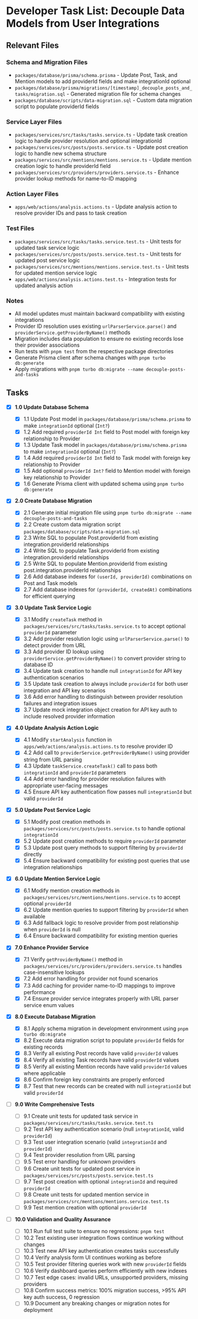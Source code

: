 # Developer Task List: Decouple Data Models from User Integrations

## Relevant Files

### Schema and Migration Files

- `packages/database/prisma/schema.prisma` - Update Post, Task, and Mention models to add providerId fields and make integrationId optional
- `packages/database/prisma/migrations/[timestamp]_decouple_posts_and_tasks/migration.sql` - Generated migration file for schema changes
- `packages/database/scripts/data-migration.sql` - Custom data migration script to populate providerId fields

### Service Layer Files

- `packages/services/src/tasks/tasks.service.ts` - Update task creation logic to handle provider resolution and optional integrationId
- `packages/services/src/posts/posts.service.ts` - Update post creation logic to handle new schema structure
- `packages/services/src/mentions/mentions.service.ts` - Update mention creation logic to handle providerId field
- `packages/services/src/providers/providers.service.ts` - Enhance provider lookup methods for name-to-ID mapping

### Action Layer Files

- `apps/web/actions/analysis.actions.ts` - Update analysis action to resolve provider IDs and pass to task creation

### Test Files

- `packages/services/src/tasks/tasks.service.test.ts` - Unit tests for updated task service logic
- `packages/services/src/posts/posts.service.test.ts` - Unit tests for updated post service logic
- `packages/services/src/mentions/mentions.service.test.ts` - Unit tests for updated mention service logic
- `apps/web/actions/analysis.actions.test.ts` - Integration tests for updated analysis action

### Notes

- All model updates must maintain backward compatibility with existing integrations
- Provider ID resolution uses existing `urlParserService.parse()` and `providerService.getProviderByName()` methods
- Migration includes data population to ensure no existing records lose their provider associations
- Run tests with `pnpm test` from the respective package directories
- Generate Prisma client after schema changes with `pnpm turbo db:generate`
- Apply migrations with `pnpm turbo db:migrate --name decouple-posts-and-tasks`

## Tasks

- [x] **1.0 Update Database Schema**

  - [x] 1.1 Update Post model in `packages/database/prisma/schema.prisma` to make `integrationId` optional (`Int?`)
  - [x] 1.2 Add required `providerId Int` field to Post model with foreign key relationship to Provider
  - [x] 1.3 Update Task model in `packages/database/prisma/schema.prisma` to make `integrationId` optional (`Int?`)
  - [x] 1.4 Add required `providerId Int` field to Task model with foreign key relationship to Provider
  - [x] 1.5 Add optional `providerId Int?` field to Mention model with foreign key relationship to Provider
  - [x] 1.6 Generate Prisma client with updated schema using `pnpm turbo db:generate`

- [x] **2.0 Create Database Migration**

  - [x] 2.1 Generate initial migration file using `pnpm turbo db:migrate --name decouple-posts-and-tasks`
  - [x] 2.2 Create custom data migration script `packages/database/scripts/data-migration.sql`
  - [x] 2.3 Write SQL to populate Post.providerId from existing integration.providerId relationships
  - [x] 2.4 Write SQL to populate Task.providerId from existing integration.providerId relationships
  - [x] 2.5 Write SQL to populate Mention.providerId from existing post.integration.providerId relationships
  - [x] 2.6 Add database indexes for `(userId, providerId)` combinations on Post and Task models
  - [x] 2.7 Add database indexes for `(providerId, createdAt)` combinations for efficient querying

- [x] **3.0 Update Task Service Logic**

  - [x] 3.1 Modify `createTask` method in `packages/services/src/tasks/tasks.service.ts` to accept optional `providerId` parameter
  - [x] 3.2 Add provider resolution logic using `urlParserService.parse()` to detect provider from URL
  - [x] 3.3 Add provider ID lookup using `providerService.getProviderByName()` to convert provider string to database ID
  - [x] 3.4 Update task creation to handle null `integrationId` for API key authentication scenarios
  - [x] 3.5 Update task creation to always include `providerId` for both user integration and API key scenarios
  - [x] 3.6 Add error handling to distinguish between provider resolution failures and integration issues
  - [x] 3.7 Update mock integration object creation for API key auth to include resolved provider information

- [x] **4.0 Update Analysis Action Logic**

  - [x] 4.1 Modify `startAnalysis` function in `apps/web/actions/analysis.actions.ts` to resolve provider ID
  - [x] 4.2 Add call to `providerService.getProviderByName()` using provider string from URL parsing
  - [x] 4.3 Update `taskService.createTask()` call to pass both `integrationId` and `providerId` parameters
  - [x] 4.4 Add error handling for provider resolution failures with appropriate user-facing messages
  - [x] 4.5 Ensure API key authentication flow passes null `integrationId` but valid `providerId`

- [x] **5.0 Update Post Service Logic**

  - [x] 5.1 Modify post creation methods in `packages/services/src/posts/posts.service.ts` to handle optional `integrationId`
  - [x] 5.2 Update post creation methods to require `providerId` parameter
  - [x] 5.3 Update post query methods to support filtering by `providerId` directly
  - [x] 5.4 Ensure backward compatibility for existing post queries that use integration relationships

- [x] **6.0 Update Mention Service Logic**

  - [x] 6.1 Modify mention creation methods in `packages/services/src/mentions/mentions.service.ts` to accept optional `providerId`
  - [x] 6.2 Update mention queries to support filtering by `providerId` when available
  - [x] 6.3 Add fallback logic to resolve provider from post relationship when `providerId` is null
  - [x] 6.4 Ensure backward compatibility for existing mention queries

- [x] **7.0 Enhance Provider Service**

  - [x] 7.1 Verify `getProviderByName()` method in `packages/services/src/providers/providers.service.ts` handles case-insensitive lookups
  - [x] 7.2 Add error handling for provider not found scenarios
  - [x] 7.3 Add caching for provider name-to-ID mappings to improve performance
  - [x] 7.4 Ensure provider service integrates properly with URL parser service enum values

- [x] **8.0 Execute Database Migration**

  - [x] 8.1 Apply schema migration in development environment using `pnpm turbo db:migrate`
  - [x] 8.2 Execute data migration script to populate `providerId` fields for existing records
  - [x] 8.3 Verify all existing Post records have valid `providerId` values
  - [x] 8.4 Verify all existing Task records have valid `providerId` values
  - [x] 8.5 Verify all existing Mention records have valid `providerId` values where applicable
  - [x] 8.6 Confirm foreign key constraints are properly enforced
  - [x] 8.7 Test that new records can be created with null `integrationId` but valid `providerId`

- [ ] **9.0 Write Comprehensive Tests**

  - [ ] 9.1 Create unit tests for updated task service in `packages/services/src/tasks/tasks.service.test.ts`
  - [ ] 9.2 Test API key authentication scenario (null `integrationId`, valid `providerId`)
  - [ ] 9.3 Test user integration scenario (valid `integrationId` and `providerId`)
  - [ ] 9.4 Test provider resolution from URL parsing
  - [ ] 9.5 Test error handling for unknown providers
  - [ ] 9.6 Create unit tests for updated post service in `packages/services/src/posts/posts.service.test.ts`
  - [ ] 9.7 Test post creation with optional `integrationId` and required `providerId`
  - [ ] 9.8 Create unit tests for updated mention service in `packages/services/src/mentions/mentions.service.test.ts`
  - [ ] 9.9 Test mention creation with optional `providerId`

- [ ] **10.0 Validation and Quality Assurance**
  - [ ] 10.1 Run full test suite to ensure no regressions: `pnpm test`
  - [ ] 10.2 Test existing user integration flows continue working without changes
  - [ ] 10.3 Test new API key authentication creates tasks successfully
  - [ ] 10.4 Verify analysis form UI continues working as before
  - [ ] 10.5 Test provider filtering queries work with new `providerId` fields
  - [ ] 10.6 Verify dashboard queries perform efficiently with new indexes
  - [ ] 10.7 Test edge cases: invalid URLs, unsupported providers, missing providers
  - [ ] 10.8 Confirm success metrics: 100% migration success, >95% API key auth success, 0 regression
  - [ ] 10.9 Document any breaking changes or migration notes for deployment
